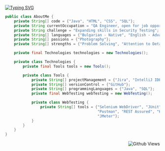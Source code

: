 [//]: # (Dynamic Typing SVG Snippet)
[![Typing SVG](https://readme-typing-svg.demolab.com?font=Fira+Code&size=40&duration=2300&color=FF1B1B&center=true&vCenter=true&multiline=true&random=false&width=900&height=130&lines=Hi%2C+my+name+is+Dinko;QA+engineer+from+Bulgaria)](https://git.io/typing-svg)

[//]: # (About Me Java Code Snippet)
```java
public class AboutMe {
    private String[] code = {"Java", "HTML", "CSS", "SQL"};
    private String currentOccupation = "QA Engineer, open for job opportunities";
    private String challenge = "Expanding skills in Security Testing";
    private String[] languages = {"Bulgarian - Native", "English - Advanced"};
    private String[] passions = {"Photography"};
    private String[] strengths = {"Problem Solving", "Attention to Detail", "Team Collaboration"};

    private final Technologies technologies = new Technologies();

    private class Technologies {
        private final Tools tools = new Tools();

        private class Tools {
            private String[] projectManagement = {"Jira", "IntelliJ IDEA"};
            private String[] versionControl = {"GitHub"};
            private String[] programmingLanguages = {"Java", "SQL"};
            private final WebTesting webTesting = new WebTesting();

            private class WebTesting {
                private String[] tools = {"Selenium WebDriver", "JUnit", "TestNG",
                                          "Postman", "REST Assured", "HTML", "CSS",
                                          "JMeter"};
            }
        }
    }
}
```

[//]: # (GitHub Views Badge Snippet)
<p align="right">
  <img src="https://github-views.deno.dev/api/badge/dinko-atanasov?color=ff1b1b&labelColor=3e4040" alt="Github Views">
</p>


